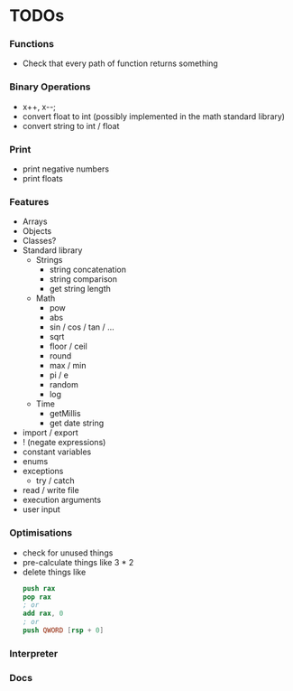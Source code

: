 # TODOs

### Functions
- Check that every path of function returns something

### Binary Operations
- x++, x--;
- convert float to int (possibly implemented in the math standard library)
- convert string to int / float

### Print
- print negative numbers
- print floats

### Features

- Arrays
- Objects
- Classes?
- Standard library
  - Strings
    - string concatenation
    - string comparison
    - get string length
  - Math
    - pow
    - abs
    - sin / cos / tan / ...
    - sqrt
    - floor / ceil
    - round
    - max / min
    - pi / e
    - random
    - log
  - Time
    - getMillis
    - get date string
- import / export
- ! (negate expressions)
- constant variables
- enums
- exceptions
  - try / catch
- read / write file
- execution arguments
- user input

### Optimisations
- check for unused things
- pre-calculate things like 3 * 2
- delete things like
  ```nasm
  push rax
  pop rax
  ; or
  add rax, 0
  ; or
  push QWORD [rsp + 0]
  ```

### Interpreter

### Docs
